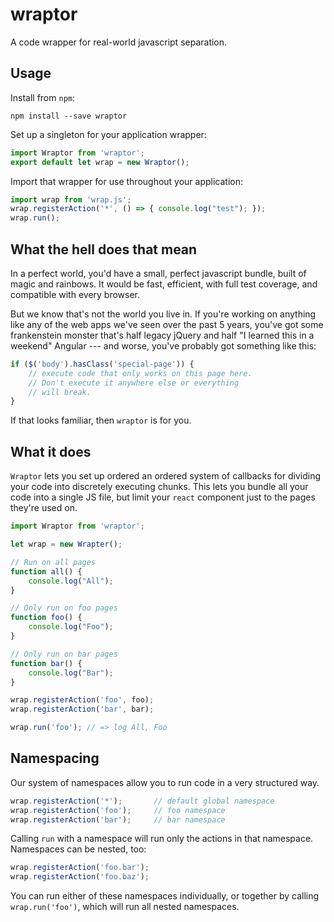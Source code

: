 # wraptor

A code wrapper for real-world javascript separation.

## Usage

Install from `npm`:

`npm install --save wraptor`

Set up a singleton for your application wrapper:

```js
import Wraptor from 'wraptor';
export default let wrap = new Wraptor();
```

Import that wrapper for use throughout your application:

```js
import wrap from 'wrap.js';
wrap.registerAction('*', () => { console.log("test"); });
wrap.run();
```

## What the hell does that mean

In a perfect world, you'd have a small, perfect javascript bundle, built of magic and rainbows. It would be fast, efficient, with full test coverage, and compatible with every browser.

But we know that's not the world you live in. If you're working on anything like any of the web apps we've seen over the past 5 years, you've got some frankenstein monster that's half legacy jQuery and half "I learned this in a weekend" Angular --- and worse, you've probably got something like this:

```js
if ($('body').hasClass('special-page')) {
    // execute code that only works on this page here.
    // Don't execute it anywhere else or everything
    // will break.
}
```

If that looks familiar, then `wraptor` is for you.

## What it does

`Wraptor` lets you set up ordered an ordered system of callbacks for dividing your code into discretely executing chunks. This lets you bundle all your code into a single JS file, but limit your `react` component just to the pages they're used on.

```js
import Wraptor from 'wraptor';

let wrap = new Wrapter();

// Run on all pages
function all() {
    console.log("All");
}

// Only run on foo pages
function foo() {
    console.log("Foo");
}

// Only run on bar pages
function bar() {
    console.log("Bar");
}

wrap.registerAction('foo', foo);
wrap.registerAction('bar', bar);

wrap.run('foo'); // => log All, Foo
```

## Namespacing

Our system of namespaces allow you to run code in a very structured way.

```js
wrap.registerAction('*');       // default global namespace
wrap.registerAction('foo');     // foo namespace
wrap.registerAction('bar');     // bar namespace
```

Calling `run` with a namespace will run only the actions in that namespace. Namespaces can be nested, too:

```js
wrap.registerAction('foo.bar');
wrap.registerAction('foo.baz');
```

You can run either of these namespaces individually, or together by calling `wrap.run('foo')`, which will run all nested namespaces.
